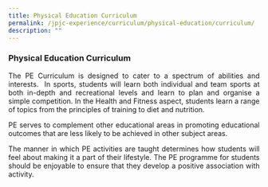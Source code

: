 ```yaml
---
title: Physical Education Curriculum
permalink: /jpjc-experience/curriculum/physical-education/curriculum/
description: ""
---
```

### **Physical Education Curriculum**
<p align=justify>
The PE Curriculum is designed to cater to a spectrum of abilities and interests.  In sports, students will learn both individual and team sports at both in-depth and recreational levels and learn to plan and organise a simple competition. In the Health and Fitness aspect, students learn a range of topics from the principles of training to diet and nutrition.</p>
<p align=justify>
PE serves to complement other educational areas in promoting educational outcomes that are less likely to be achieved in other subject areas.</p>
<p align=justify>
The manner in which PE activities are taught determines how students will feel about making it a part of their lifestyle. The PE programme for students should be enjoyable to ensure that they develop a positive association with activity.</p>